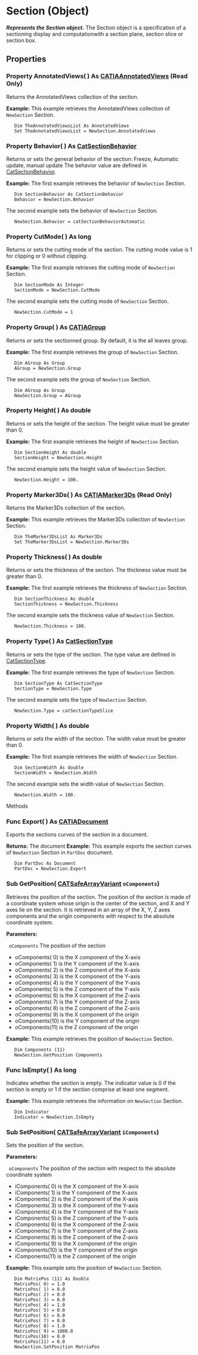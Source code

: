 # Section (Object)

**_Represents the Section object._**
The Section object is a specification of a sectioning display and computationwith a section plane, section slice or section box.

## Properties

### Property **AnnotatedViews**( ) As [CATIAAnnotatedViews](../NavigatorInterfaces/interface_AnnotatedViews_42578.md) (Read Only)

Returns the AnnotatedViews collection of the section.

**Example:**      This example retrieves the AnnotatedViews collection of `NewSection` Section.

```VBScript
   Dim TheAnnotatedViewsList As AnnotatedViews
   Set TheAnnotatedViewsList = NewSection.AnnotatedViews

```

### Property **Behavior**( ) As [CatSectionBehavior](../SpaceAnalysisInterfaces/enum_CatSectionBehavior_68434.md)

Returns or sets the general behavior of the section: Freeze, Automatic update, manual update The behavior value are defined in [CatSectionBehavior](../SpaceAnalysisInterfaces/enum_CatSectionBehavior_68434.md).

**Example:**      The first example retrieves the behavior of `NewSection` Section.

```VBScript
   Dim SectionBehavior As CatSectionBehavior
   Behavior = NewSection.Behavior

```

The second example sets the behavior of `NewSection` Section.

```VBScript
   NewSection.Behavior = catSectionBehaviorAutomatic

```

### Property **CutMode**( ) As long

Returns or sets the cutting mode of the section. The cutting mode value is 1 for clipping or 0 without clipping.

**Example:**      The first example retrieves the cutting mode of `NewSection` Section.

```VBScript
   Dim SectionMode As Integer
   SectionMode = NewSection.CutMode

```

The second example sets the cutting mode of `NewSection` Section.

```VBScript
   NewSection.CutMode = 1

```

### Property **Group**( ) As [CATIAGroup](../NavigatorInterfaces/interface_Group_5945.md)

Returns or sets the sectionned group. By default, it is the all leaves group.

**Example:**      The first example retrieves the group of `NewSection` Section.

```VBScript
   Dim AGroup As Group
   AGroup = NewSection.Group

```

The second example sets the group of `NewSection` Section.

```VBScript
   Dim AGroup As Group
   NewSection.Group = AGroup

```

### Property **Height**( ) As double

Returns or sets the height of the section. The height value must be greater than 0.

**Example:**      The first example retrieves the height of `NewSection` Section.

```VBScript
   Dim SectionHeight As double
   SectionHeight = NewSection.Height

```

The second example sets the height value of `NewSection` Section.

```VBScript
   NewSection.Height = 100.

```

### Property **Marker3Ds**( ) As [CATIAMarker3Ds](../NavigatorInterfaces/interface_Marker3Ds_15928.md) (Read Only)

Returns the Marker3Ds collection of the section.

**Example:**      This example retrieves the Marker3Ds collection of `NewSection` Section.

```VBScript
   Dim TheMarker3DsList As Marker3Ds
   Set TheMarker3DsList = NewSection.Marker3Ds

```

### Property **Thickness**( ) As double

Returns or sets the thickness of the section. The thickness value must be greater than 0.

**Example:**      The first example retrieves the thickness of `NewSection` Section.

```VBScript
   Dim SectionThickness As double
   SectionThickness = NewSection.Thickness

```

The second example sets the thickness value of `NewSection` Section.

```VBScript
   NewSection.Thickness = 100.

```

### Property **Type**( ) As [CatSectionType](../SpaceAnalysisInterfaces/enum_CatSectionType_41996.md)

Returns or sets the type of the section. The type value are defined in [CatSectionType](../SpaceAnalysisInterfaces/enum_CatSectionType_41996.md).

**Example:**      The first example retrieves the type of `NewSection` Section.

```VBScript
   Dim SectionType As CatSectionType
   SectionType = NewSection.Type

```

The second example sets the type of `NewSection` Section.

```VBScript
   NewSection.Type = catSectionTypeSlice

```

### Property **Width**( ) As double

Returns or sets the width of the section. The width value must be greater than 0.

**Example:**      The first example retrieves the width of `NewSection` Section.

```VBScript
   Dim SectionWidth As double
   SectionWidth = NewSection.Width

```

The second example sets the width value of `NewSection` Section.

```VBScript
   NewSection.Width = 100.

```

Methods

### Func **Export**( ) As [CATIADocument](../InfInterfaces/interface_Document_14456.md)

Exports the sections curves of the section in a document.

**Returns:**      The document  **Example:**      This example exports the section curves of `NewSection` Section in `PartDoc` document.

```VBScript
   Dim PartDoc As Document
   PartDoc = NewSection.Export

```

### Sub **GetPosition**( [CATSafeArrayVariant](../System/typedef_CATSafeArrayVariant_73843.md)  `oComponents`)

Retrieves the position of the section. The position of the section is made of a coordinate system whose origin is the center of the section, and X and Y axes lie on the section. It is retrieved in an array of the X, Y, Z axes components and the origin components with respect to the absolute coordinate system.

**Parameters:**

` oComponents`      The position of the section

  * oComponents( 0) is the X component of the X-axis
  * oComponents( 1) is the Y component of the X-axis
  * oComponents( 2) is the Z component of the X-axis
  * oComponents( 3) is the X component of the Y-axis
  * oComponents( 4) is the Y component of the Y-axis
  * oComponents( 5) is the Z component of the Y-axis
  * oComponents( 6) is the X component of the Z-axis
  * oComponents( 7) is the Y component of the Z-axis
  * oComponents( 8) is the Z component of the Z-axis
  * oComponents( 9) is the X component of the origin
  * oComponents(10) is the Y component of the origin
  * oComponents(11) is the Z component of the origin

**Example:**      This example retrieves the position of `NewSection` Section.

```VBScript
   Dim Components (11)
   NewSection.GetPosition Components

```

### Func **IsEmpty**( ) As long

Indicates whether the section is empty. The indicator value is 0 if the section is empty or 1 if the section comprise at least one segment.

**Example:**      This example retrieves the information on `NewSection` Section.

```VBScript
   Dim Indicator
   Indicator = NewSection.IsEmpty

```

### Sub **SetPosition**( [CATSafeArrayVariant](../System/typedef_CATSafeArrayVariant_73843.md)  `iComponents`)

Sets the position of the section.

**Parameters:**

` oComponents`      The position of the section with respect to the absolute coordinate system

  * iComponents( 0) is the X component of the X-axis
  * iComponents( 1) is the Y component of the X-axis
  * iComponents( 2) is the Z component of the X-axis
  * iComponents( 3) is the X component of the Y-axis
  * iComponents( 4) is the Y component of the Y-axis
  * iComponents( 5) is the Z component of the Y-axis
  * iComponents( 6) is the X component of the Z-axis
  * iComponents( 7) is the Y component of the Z-axis
  * iComponents( 8) is the Z component of the Z-axis
  * iComponents( 9) is the X component of the origin
  * iComponents(10) is the Y component of the origin
  * iComponents(11) is the Z component of the origin

**Example:**      This example sets the position of `NewSection` Section.

```VBScript
   Dim MatrixPos (11) As Double
   MatrixPos( 0) = 1.0
   MatrixPos( 1) = 0.0
   MatrixPos( 2) = 0.0
   MatrixPos( 3) = 0.0
   MatrixPos( 4) = 1.0
   MatrixPos( 5) = 0.0
   MatrixPos( 6) = 0.0
   MatrixPos( 7) = 0.0
   MatrixPos( 8) = 1.0
   MatrixPos( 9) = 1000.0
   MatrixPos(10) = 0.0
   MatrixPos(11) = 0.0
   NewSection.SetPosition MatrixPos

```